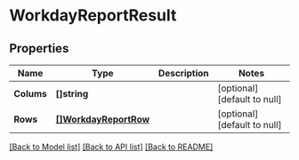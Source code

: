 # WorkdayReportResult

## Properties
Name | Type | Description | Notes
------------ | ------------- | ------------- | -------------
**Colums** | **[]string** |  | [optional] [default to null]
**Rows** | [**[]WorkdayReportRow**](workday-report-row.md) |  | [optional] [default to null]

[[Back to Model list]](../README.md#documentation-for-models) [[Back to API list]](../README.md#documentation-for-api-endpoints) [[Back to README]](../README.md)


